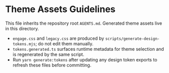 # Theme Assets Guidelines

This file inherits the repository root `AGENTS.md`. Generated theme assets live in this directory.

- `engage.css` and `legacy.css` are produced by `scripts/generate-design-tokens.mjs`; do not edit them manually.
- `tokens.generated.ts` surfaces runtime metadata for theme selection and is regenerated by the same script.
- Run `yarn generate:tokens` after updating any design token exports to refresh these files before committing.
